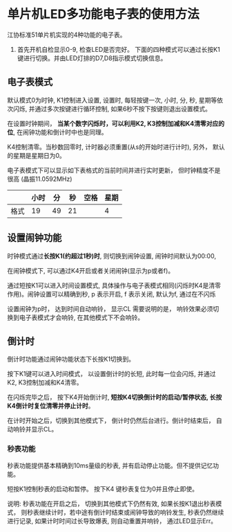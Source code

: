 # 单片机LED多功能电子表的使用方法

江协标准51单片机实现的4种功能的电子表。

1. 首先开机自检显示0-9, 检查LED是否完好。
   下面的四种模式可以通过长按K1键进行切换。并由LED灯排的D7,D8指示模式切换信息。 

## 电子表模式

默认模式0为时钟, K1控制进入设置,  设置时, 每轻按键一次, 小时, 分, 秒, 星期等依次闪烁, 并通过多次按键进行循环控制, 如果6秒不按下按键则退出设置模式。

在设置时钟期间， **当某个数字闪烁时，可以利用K2, K3控制加减和K4清零对应的位**, 在闹钟功能和倒计时中也是同理。

K4控制清零。当秒数回零时, 计时器必须重置(从s的开始时进行计时), 另外， 默认的星期是星期日为0。

电子表模式下可以显示如下表格式的当前时间并进行实时更新， 但时钟精度不是很高 (晶振11.0592MHz)

|     | 小时  | 分   | 秒   | 空格  | 星期  |
| --- | --- | --- | --- | --- | --- |
| 格式  | 19  | 49  | 21  |     | 4   |

## 设置闹钟功能

时钟模式通过**长按K1(约超过1秒)时**, 则切换到闹钟设置,  闹钟时间默认为00:00, 

在闹钟模式下, 可以通过K4开启或者关闭闹钟(显示为p或者f)。 

通过短按K1可以进入时间设置模式, 具体操作与电子表模式相同(闪烁时K4是清零作用)。闹钟设置可以精确到秒, p 表示开启, f 表示关闭, 默认为f, 通过在不闪烁

设置闹钟为p时， 达到时间自动响铃， 显示CL
需要说明的是， 响铃效果必须切换到电子表模式才会响铃, 在其他模式下不会响铃。

## 倒计时

倒计时功能通过闹钟功能状态下长按K1切换到。

按下K1键可以进入时间模式， 以设置倒计时的长短, 此时每一位会闪烁, 并通过K2, K3控制加减和K4清零。

在闪烁完毕之后， 按下K4开始倒计时, **短按K4切换倒计时的启动/暂停状态, 长按K4倒计时复位清零并停止计时**。

在计时开始之后，切换到其他模式下， 倒计时仍然后台进行。倒计时结束后， 自动响铃并显示CL。

### 秒表功能

秒表功能提供基本精确到10ms量级的秒表,  并有启动停止功能。但不提供记忆功能。

短按K1控制秒表的启动和暂停。
按下K4 键秒表复位为0并且停止即使。

说明: 秒表功能在开启之后， 切换到其他模式下仍然有效, 如果长按K1退出秒表模式， 则秒表继续计时，若中途有倒计时结束或闹钟导致的响铃发生, 秒表仍然继续进行记录,  如果计时时间过长导致爆表, 则自动重置并响铃， 通过LED显示Err。
